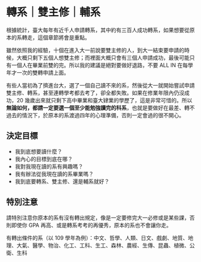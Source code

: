 # 轉系｜雙主修｜輔系

根據統計，臺大每年有近千人申請轉系，其中約有三百人成功轉系，如果想要從原本的系轉走，這個章節將會是重點。

雖然依照我的經驗，十個在進入大一前說要雙主修的人，到大一結束要申請的時候，大概只剩下五個人想雙主修；而裡面大概只會有三個人申請成功，最後可能只有一個人在畢業前雙的完。所以我的建議是絕對要做好退路，不要 ALL IN 在每學年才一次的雙轉申請上面。

有些人當初為了擠進台大，選了一個自己讀不來的系，然後從大一就開始嘗試申請雙主修、轉系，甚至連轉學考都去考了，卻全都失敗。如果在修業年限內仍沒成功，20 幾歲出來就只剩下高中畢業和臺大肄業的學歷了，這是非常可惜的。所以 **無論如何，都請一定要選一個至少能勉強讀完的科系**，也就是要做好在最差、轉不過去的情況下，於原本的系渡過四年的心理準備，否則一定會過的很不開心。

## 決定目標

- 我到底想要讀什麼？
- 我內心的目標到底在哪？
- 我對我現在讀的系有興趣嗎？
- 我有辦法從我現在讀的系畢業嗎？
- 我到底要轉系、雙主修、還是輔系就好？

## 特別注意

請特別注意你原本的系有沒有轉出規定，像是一定要修完大一必修或是某些課，否則即使你 GPA 再高、或是轉系考考的再優秀，原本的系也不會讓你走。

有轉出條件的系（以 109 學年為例）：中文、哲學、人類、日文、戲劇、地質、地理、大氣、醫學、物治、化工、工科、生工、森林、農經、生傳、昆蟲、植微、公衛、生科
